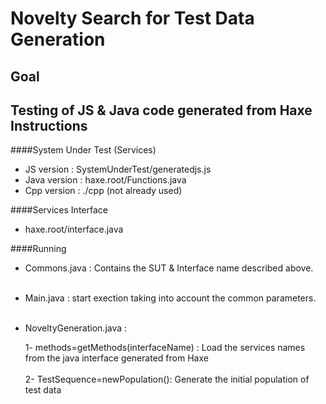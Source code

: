 Novelty Search for Test Data Generation
=================================
Goal
-----
Testing of JS & Java code generated from Haxe
Instructions
-----
####System Under Test (Services)
- JS version : SystemUnderTest/generatedjs.js 
- Java version : haxe.root/Functions.java
- Cpp version : ./cpp (not already used)

####Services Interface
- haxe.root/interface.java

####Running
- Commons.java : Contains the SUT & Interface name described above.<br><br>
- Main.java : start exection taking into account the common parameters.<br><br>
- NoveltyGeneration.java :<br>
  
  1- methods=getMethods(interfaceName) : Load the services names from the java interface generated from Haxe<br><br>
  2- TestSequence=newPopulation(): Generate the initial population of test data
